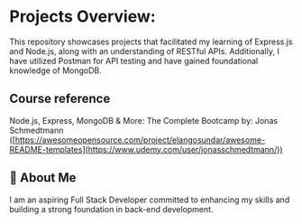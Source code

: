 # Projects Overview:

This repository showcases projects that facilitated my learning of Express.js and Node.js, along with an understanding of RESTful APIs. Additionally, I have utilized Postman for API testing and have gained foundational knowledge of MongoDB.

## Course reference
Node.js, Express, MongoDB & More: The Complete Bootcamp
by: Jonas Schmedtmann ([https://awesomeopensource.com/project/elangosundar/awesome-README-templates](https://www.udemy.com/user/jonasschmedtmann/)) 

## 🚀 About Me
I am an aspiring Full Stack Developer committed to enhancing my skills and building a strong foundation in back-end development.

